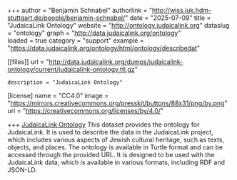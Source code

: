 +++
author = "Benjamin Schnabel"
authorlink = "http://wiss.iuk.hdm-stuttgart.de/people/benjamin-schnabel/"
date = "2025-07-09"
title = "JudaicaLink Ontology" 
website = "http://ontology.judaicalink.org"
dataslug = "ontology"
graph = "http://data.judaicalink.org/ontology"  
loaded = true
category = "support"
example = "https://data.judaicalink.org/ontology/html/ontology/describedat"


[[files]]
	url = "http://data.judaicalink.org/dumps/judaicalink-ontology/current/judaicalink-ontology.ttl.gz"
	
	
	description = "JudaicaLink Ontology"
	

[license]
name = "CC4.0"
image = "https://mirrors.creativecommons.org/presskit/buttons/88x31/png/by.png"
uri = "https://creativecommons.org/licenses/by/4.0/"
	
+++
[JudaicaLink Ontology](https://ontology.judaicalink.org) This dataset provides the ontology for JudaicaLink. <!--more-->
It is used to describe the data in the JudaicaLink project, which includes various aspects of Jewish cultural heritage, such as texts, objects, and places.
The ontology is available in Turtle format and can be accessed through the provided URL. It is designed to be used with the JudaicaLink data, which is available in various formats, including RDF and JSON-LD.

